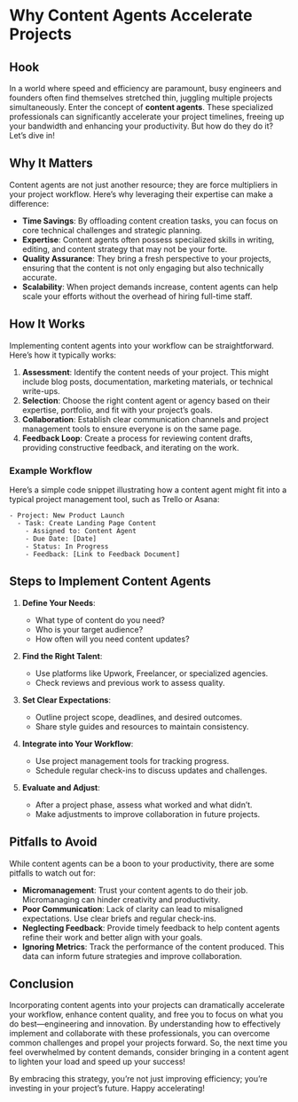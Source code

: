 # Why Content Agents Accelerate Projects

## Hook

In a world where speed and efficiency are paramount, busy engineers and founders often find themselves stretched thin, juggling multiple projects simultaneously. Enter the concept of **content agents**. These specialized professionals can significantly accelerate your project timelines, freeing up your bandwidth and enhancing your productivity. But how do they do it? Let’s dive in!

## Why It Matters

Content agents are not just another resource; they are force multipliers in your project workflow. Here’s why leveraging their expertise can make a difference:

- **Time Savings**: By offloading content creation tasks, you can focus on core technical challenges and strategic planning.
- **Expertise**: Content agents often possess specialized skills in writing, editing, and content strategy that may not be your forte.
- **Quality Assurance**: They bring a fresh perspective to your projects, ensuring that the content is not only engaging but also technically accurate.
- **Scalability**: When project demands increase, content agents can help scale your efforts without the overhead of hiring full-time staff.

## How It Works

Implementing content agents into your workflow can be straightforward. Here’s how it typically works:

1. **Assessment**: Identify the content needs of your project. This might include blog posts, documentation, marketing materials, or technical write-ups.
2. **Selection**: Choose the right content agent or agency based on their expertise, portfolio, and fit with your project’s goals.
3. **Collaboration**: Establish clear communication channels and project management tools to ensure everyone is on the same page.
4. **Feedback Loop**: Create a process for reviewing content drafts, providing constructive feedback, and iterating on the work.

### Example Workflow

Here’s a simple code snippet illustrating how a content agent might fit into a typical project management tool, such as Trello or Asana:

```plaintext
- Project: New Product Launch
  - Task: Create Landing Page Content
    - Assigned to: Content Agent
    - Due Date: [Date]
    - Status: In Progress
    - Feedback: [Link to Feedback Document]
```

## Steps to Implement Content Agents

1. **Define Your Needs**:
   - What type of content do you need?
   - Who is your target audience?
   - How often will you need content updates?

2. **Find the Right Talent**:
   - Use platforms like Upwork, Freelancer, or specialized agencies.
   - Check reviews and previous work to assess quality.

3. **Set Clear Expectations**:
   - Outline project scope, deadlines, and desired outcomes.
   - Share style guides and resources to maintain consistency.

4. **Integrate into Your Workflow**:
   - Use project management tools for tracking progress.
   - Schedule regular check-ins to discuss updates and challenges.

5. **Evaluate and Adjust**:
   - After a project phase, assess what worked and what didn’t.
   - Make adjustments to improve collaboration in future projects.

## Pitfalls to Avoid

While content agents can be a boon to your productivity, there are some pitfalls to watch out for:

- **Micromanagement**: Trust your content agents to do their job. Micromanaging can hinder creativity and productivity.
- **Poor Communication**: Lack of clarity can lead to misaligned expectations. Use clear briefs and regular check-ins.
- **Neglecting Feedback**: Provide timely feedback to help content agents refine their work and better align with your goals.
- **Ignoring Metrics**: Track the performance of the content produced. This data can inform future strategies and improve collaboration.

## Conclusion

Incorporating content agents into your projects can dramatically accelerate your workflow, enhance content quality, and free you to focus on what you do best—engineering and innovation. By understanding how to effectively implement and collaborate with these professionals, you can overcome common challenges and propel your projects forward. So, the next time you feel overwhelmed by content demands, consider bringing in a content agent to lighten your load and speed up your success! 

By embracing this strategy, you’re not just improving efficiency; you’re investing in your project’s future. Happy accelerating!